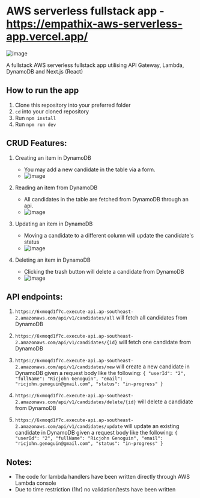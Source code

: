 # AWS serverless fullstack app - https://empathix-aws-serverless-app.vercel.app/

![image](https://github.com/user-attachments/assets/4a81e3eb-2193-4978-9e90-2d6236316e39)

A fullstack AWS serverless fullstack app utilising API Gateway, Lambda, DynamoDB and Next.js (React)

## How to run the app
1. Clone this repository into your preferred folder
2. `cd` into your cloned repository
3. Run `npm install`
4. Run `npm run dev`

## CRUD Features:
1. Creating an item in DynamoDB
    - You may add a new candidate in the table via a form.
    - ![image](https://github.com/user-attachments/assets/93be6ce3-6ecc-4ecc-8f3c-3e614e93d8d5)

2. Reading an item from DynamoDB
    - All candidates in the table are fetched from DynamoDB through an api.
    - ![image](https://github.com/user-attachments/assets/fd128789-23fb-4755-94f9-0a335321c0c6)

3. Updating an item in DynamoDB
    - Moving a candidate to a different column will update the candidate's status
    - ![image](https://github.com/user-attachments/assets/55ab4c2d-aa0f-4ef0-a0bd-ed957fd15eb4)

4. Deleting an item in DynamoDB  
    - Clicking the trash button will delete a candidate from DynamoDB
    - ![image](https://github.com/user-attachments/assets/ca3baa00-e782-414a-83ee-48237dc6edf8)

## API endpoints:

1. `https://6xmoqd1f7c.execute-api.ap-southeast-2.amazonaws.com/api/v1/candidates/all` will fetch all candidates from DynamoDB
2. `https://6xmoqd1f7c.execute-api.ap-southeast-2.amazonaws.com/api/v1/candidates/{id}` will fetch one candidate from DynamoDB
3. `https://6xmoqd1f7c.execute-api.ap-southeast-2.amazonaws.com/api/v1/candidates/new` will create a new candidate in DynamoDB given a request body like the following:
   `{
    "userId": "2",
    "fullName": "Ricjohn Genoguin",
    "email": "ricjohn.genoguin@gmail.com",
    "status": "in-progress"
}`

4. `https://6xmoqd1f7c.execute-api.ap-southeast-2.amazonaws.com/api/v1/candidates/delete/{id}` will delete a candidate from DynamoDB
5. `https://6xmoqd1f7c.execute-api.ap-southeast-2.amazonaws.com/api/v1/candidates/update` will update an existing candidate in DynamoDB given a request body like the following:
   `{
    "userId": "2",
    "fullName": "Ricjohn Genoguin",
    "email": "ricjohn.genoguin@gmail.com",
    "status": "in-progress"
}`

## Notes:
- The code for lambda handlers have been written directly through AWS Lambda console
- Due to time restriction (1hr) no validation/tests have been written



